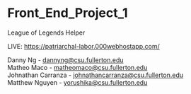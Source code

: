 # Front_End_Project_1

League of Legends Helper


LIVE:  https://patriarchal-labor.000webhostapp.com/


Danny Ng - dannyng@csu.fullerton.edu
<br>
Matheo Maco - matheomaco@csu.fullerton.edu
<br>
Johnathan Carranza - johnathancarranza@csu.fullerton.edu
<br>
Matthew Nguyen - yorushika@csu.fullerton.edu
